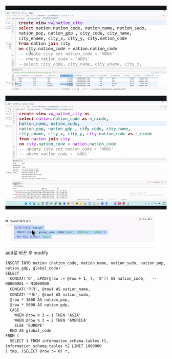 ![alt text](image-22.png)

![alt text](image-23.png)

![alt text](image-24.png)
add로 바꾼 후 modify

```
INSERT INTO nation (nation_code, nation_name, nation_sudo, nation_pop, nation_gdp, global_code)
SELECT
  CONCAT('Q', LPAD(@row := @row + 1, 7, '0')) AS nation_code,   -- N0000001 ~ N1000000
  CONCAT('국가', @row) AS nation_name,
  CONCAT('수도', @row) AS nation_sudo,
  @row * 1000 AS nation_pop,
  @row * 5000 AS nation_gdp,
  CASE
    WHEN @row % 3 = 1 THEN 'ASIA'
    WHEN @row % 3 = 2 THEN 'AMERICA'
    ELSE 'EUROPE'
  END AS global_code
FROM (
  SELECT 1 FROM information_schema.tables t1, information_schema.tables t2 LIMIT 1000000
) tmp, (SELECT @row := 0) r;
```